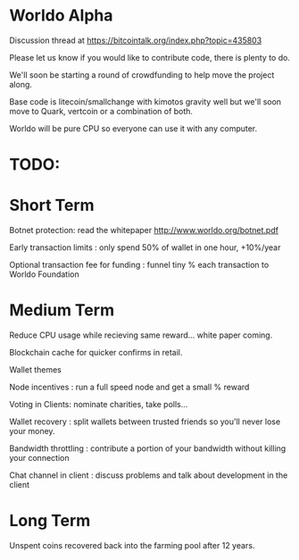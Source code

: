 Worldo Alpha
====

Discussion thread at https://bitcointalk.org/index.php?topic=435803

Please let us know if you would like to contribute code, there is plenty to do.

We'll soon be starting a round of crowdfunding to help move the project along.

Base code is litecoin/smallchange with kimotos gravity well but we'll soon move to Quark, vertcoin or a combination of both.

Worldo will be pure CPU so everyone can use it with any computer.

TODO:
====

Short Term 
====
Botnet protection: read the whitepaper http://www.worldo.org/botnet.pdf

Early transaction limits : only spend 50% of wallet in one hour, +10%/year

Optional transaction fee for funding : funnel tiny % each transaction to Worldo Foundation

Medium Term
====
Reduce CPU usage while recieving same reward... white paper coming.

Blockchain cache for quicker confirms in retail.

Wallet themes

Node incentives : run a full speed node and get a small % reward

Voting in Clients: nominate charities, take polls...

Wallet recovery : split wallets between trusted friends so you'll never lose your money.

Bandwidth throttling : contribute a portion of your bandwidth without killing your connection

Chat channel in client : discuss problems and talk about development in the client

Long Term
====
Unspent coins recovered back into the farming pool after 12 years.
